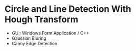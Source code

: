 # Circle and Line Detection With Hough Transform

* GUI: Windows Form Application / C++
* Gaussian Bluring 
* Canny Edge Detection